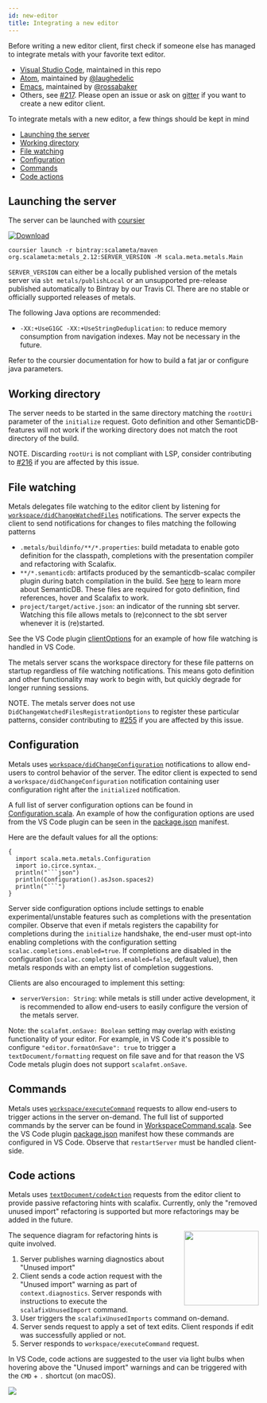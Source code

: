 ```yaml
---
id: new-editor
title: Integrating a new editor
---
```


Before writing a new editor client, first check if someone else has managed to
integrate metals with your favorite text editor.

* [Visual Studio Code](https://github.com/scalameta/metals/blob/master/vscode-extension/src/extension.ts),
  maintained in this repo
* [Atom](https://github.com/laughedelic/atom-ide-scala), maintained by
  [@laughedelic](https://github.com/laughedelic)
* [Emacs](https://github.com/rossabaker/lsp-scala), maintained by
  [@rossabaker](https://github.com/rossabaker)
* Others, see [#217](https://github.com/scalameta/metals/issues/217). Please
  open an issue or ask on [gitter](https://gitter.im/scalameta/metals) if you
  want to create a new editor client.

To integrate metals with a new editor, a few things should be kept in mind

<!-- TOC depthFrom:2 depthTo:2 -->

* [Launching the server](#launching-the-server)
* [Working directory](#working-directory)
* [File watching](#file-watching)
* [Configuration](#configuration)
* [Commands](#commands)
* [Code actions](#code-actions)

<!-- /TOC -->

## Launching the server

The server can be launched with
[coursier](https://github.com/coursier/coursier/)

[ ![Download](https://api.bintray.com/packages/scalameta/maven/metals/images/download.svg) ](https://bintray.com/scalameta/maven/metals/_latestVersion)

```
coursier launch -r bintray:scalameta/maven org.scalameta:metals_2.12:SERVER_VERSION -M scala.meta.metals.Main
```

`SERVER_VERSION` can either be a locally published version of the metals server
via `sbt metals/publishLocal` or an unsupported pre-release published
automatically to Bintray by our Travis CI. There are no stable or officially
supported releases of metals.

The following Java options are recommended:

* `-XX:+UseG1GC -XX:+UseStringDeduplication`: to reduce memory consumption from
  navigation indexes. May not be necessary in the future.

Refer to the coursier documentation for how to build a fat jar or configure java
parameters.

## Working directory

The server needs to be started in the same directory matching the `rootUri`
parameter of the `initialize` request. Goto definition and other
SemanticDB-features will not work if the working directory does not match the
root directory of the build.

NOTE. Discarding `rootUri` is not compliant with LSP, consider contributing to
[#216][] if you are affected by this issue.

## File watching

Metals delegates file watching to the editor client by listening for
[`workspace/didChangeWatchedFiles`][] notifications. The server expects the
client to send notifications for changes to files matching the following
patterns

* `.metals/buildinfo/**/*.properties`: build metadata to enable goto definition
  for the classpath, completions with the presentation compiler and refactoring
  with Scalafix.
* `**/*.semanticdb`: artifacts produced by the semanticdb-scalac compiler plugin
  during batch compilation in the build. See
  [here](https://github.com/scalameta/scalameta/blob/master/semanticdb/semanticdb3/semanticdb3.md)
  to learn more about SemanticDB. These files are required for goto definition,
  find references, hover and Scalafix to work.
* `project/target/active.json`: an indicator of the running sbt server.
  Watching this file allows metals to (re)connect to the sbt server whenever it
  is (re)started.

See the VS Code plugin
[clientOptions](https://github.com/scalameta/metals/blob/fb166f1d81eb77ebd9c6b3ee95e65fb58a907eec/vscode-extension/src/extension.ts#L44-L54)
for an example of how file watching is handled in VS Code.

The metals server scans the workspace directory for these file patterns on
startup regardless of file watching notifications. This means goto definition
and other functionality may work to begin with, but quickly degrade for longer
running sessions.

NOTE. The metals server does not use `DidChangeWatchedFilesRegistrationOptions`
to register these particular patterns, consider contributing to [#255][] if you
are affected by this issue.

## Configuration

Metals uses
[`workspace/didChangeConfiguration`](https://microsoft.github.io/language-server-protocol/specification#workspace_didChangeWatchedFiles)
notifications to allow end-users to control behavior of the server. The editor
client is expected to send a `workspace/didChangeConfiguration` notification
containing user configuration right after the `initialized` notification.

A full list of server configuration options can be found in
[Configuration.scala][]. An
example of how the configuration options are used from the VS Code plugin can be
seen in the
[package.json](https://github.com/scalameta/metals/blob/master/vscode-extension/package.json)
manifest.

Here are the default values for all the options:

```tut:passthrough
{
  import scala.meta.metals.Configuration
  import io.circe.syntax._
  println("```json")
  println(Configuration().asJson.spaces2)
  println("```")
}
```

Server side configuration options include settings to enable
experimental/unstable features such as completions with the presentation
compiler. Observe that even if metals registers the capability for completions
during the `initialize` handshake, the end-user must opt-into enabling
completions with the configuration setting `scalac.completions.enabled=true`. If
completions are disabled in the configuration
(`scalac.completions.enabled=false`, default value), then metals responds with
an empty list of completion suggestions.

Clients are also encouraged to implement this setting:

* `serverVersion: String`: while metals is still under active development, it is
  recommended to allow end-users to easily configure the version of the metals
  server.

Note: the `scalafmt.onSave: Boolean` setting may overlap with existing
functionality of your editor. For example, in VS Code it's possible to configure
`"editor.formatOnSave": true` to trigger a `textDocument/formatting` request on
file save and for that reason the VS Code metals plugin does not support
`scalafmt.onSave`.

## Commands

Metals uses [`workspace/executeCommand`][] requests to allow end-users to
trigger actions in the server on-demand. The full list of supported commands by
the server can be found in [WorkspaceCommand.scala][]. See the VS Code plugin
[package.json][] manifest how these commands are configured in VS Code. Observe
that `restartServer` must be handled client-side.

## Code actions

Metals uses [`textDocument/codeAction`][] requests from the editor client to
provide passive refactoring hints with scalafix. Currently, only the "removed
unused import" refactoring is supported but more refactorings may be added in
the future.

<img src="assets/code-actions.png" align="right" width="150px" style="padding-left: 20px"/>

The sequence diagram for refactoring hints is quite involved.

1.  Server publishes warning diagnostics about "Unused import"
2.  Client sends a code action request with the "Unused import" warning as part
    of `context.diagnostics`. Server responds with instructions to execute the
    `scalafixUnusedImport` command.
3.  User triggers the `scalafixUnusedImports` command on-demand.
4.  Server sends request to apply a set of text edits. Client responds if edit
    was successfully applied or not.
5.  Server responds to `workspace/executeCommand` request.

In VS Code, code actions are suggested to the user via light bulbs when hovering
above the "Unused import" warnings and can be triggered with the `CMD` + `.`
shortcut (on macOS).

![](assets/code-actions.gif)

[`textdocument/willsavewaituntil`]: https://microsoft.github.io/language-server-protocol/specification#textDocument_willSaveWaitUntil
[`textdocument/codeaction`]: https://microsoft.github.io/language-server-protocol/specification#textDocument_codeAction
[`workspace/executecommand`]: https://microsoft.github.io/language-server-protocol/specification#workspace_executeCommand
[workspacecommand.scala]: https://github.com/scalameta/metals/blob/master/metals/src/main/scala/scala/meta/metals/WorkspaceCommand.scala
[configuration.scala]: https://github.com/scalameta/metals/blob/master/metals/src/main/scala/scala/meta/metals/Configuration.scala
[package.json]: https://github.com/scalameta/metals/blob/master/vscode-extension/package.json
[`workspace/didchangewatchedfiles`]: https://microsoft.github.io/language-server-protocol/specification#workspace_didChangeWatchedFiles
[#216]: https://github.com/scalameta/metals/issues/216
[#255]: https://github.com/scalameta/metals/issues/255
